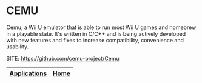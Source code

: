 # CEMU

Cemu, a Wii U emulator that is able to run most Wii U games and homebrew in a playable state. It's written in C/C++ and is being actively developed with new features and fixes to increase compatibility, convenience and usability.

 SITE: https://github.com/cemu-project/Cemu

 | [Applications](https://portable-linux-apps.github.io/apps.html) | [Home](https://portable-linux-apps.github.io)
 | --- | --- |
